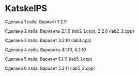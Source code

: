 # KatskelPS
Сделана 1 лаба. Вариант 1.2.9

Сделана 2 лаба. Варианты 2.1.9 (lab2_1.cpp), 2.2.6 (lab2_2.cpp)

Сделана 3 лаба. Вариант 3.2.10 (lab3.cpp)

Сделана 4 лаба. Варианты 4.1.10, 4.2.10

Сделана 5 лаба. Вариант 5.1.11 (lab5_1.cpp)

Сделана 6 лаба. Вариант 5.2.11 (lab5_2.cpp)
